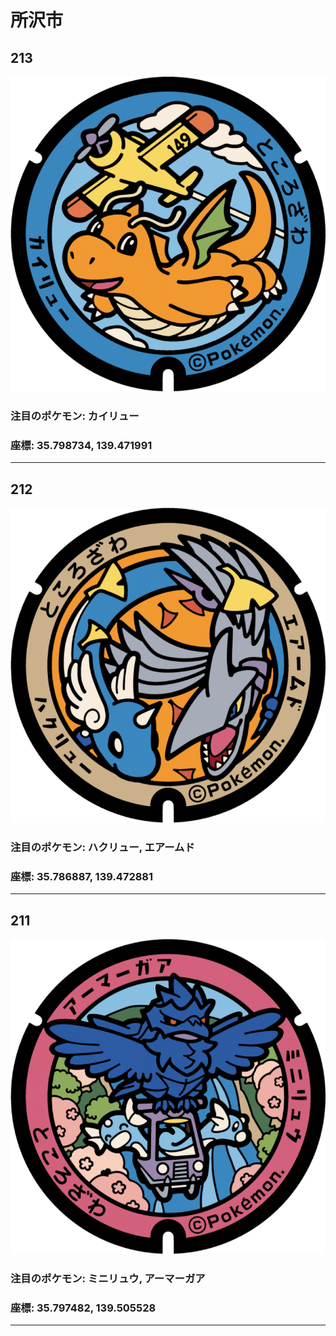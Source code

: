 # 所沢市
## 213
![213](../../Images/213.png "213")
### 注目のポケモン: カイリュー
### 座標: 35.798734, 139.471991
---
## 212
![212](../../Images/212.png "212")
### 注目のポケモン: ハクリュー, エアームド
### 座標: 35.786887, 139.472881
---
## 211
![211](../../Images/211.png "211")
### 注目のポケモン: ミニリュウ, アーマーガア
### 座標: 35.797482, 139.505528
---